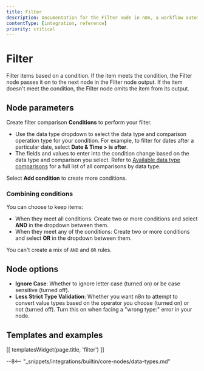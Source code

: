 ```yaml
---
title: Filter
description: Documentation for the Filter node in n8n, a workflow automation platform. Includes guidance on usage, and links to examples.
contentType: [integration, reference]
priority: critical
---
```


# Filter

Filter items based on a condition. If the item meets the condition, the Filter node passes it on to the next node in the Filter node output. If the item doesn't meet the condition, the Filter node omits the item from its output.

## Node parameters

Create filter comparison **Conditions** to perform your filter.

- Use the data type dropdown to select the data type and comparison operation type for your condition. For example, to filter for dates after a particular date, select **Date & Time > is after**.
- The fields and values to enter into the condition change based on the data type and comparison you select. Refer to [Available data type comparisons](#available-data-type-comparisons) for a full list of all comparisons by data type.

Select **Add condition** to create more conditions.

### Combining conditions

You can choose to keep items:

* When they meet all conditions: Create two or more conditions and select **AND** in the dropdown between them.
* When they meet any of the conditions: Create two or more conditions and select **OR** in the dropdown between them.

You can't create a mix of `AND` and `OR` rules.

## Node options

- **Ignore Case**: Whether to ignore letter case (turned on) or be case sensitive (turned off).
- **Less Strict Type Validation**: Whether you want n8n to attempt to convert value types based on the operator you choose (turned on) or not (turned off). Turn this on when facing a "wrong type:" error in your node.

## Templates and examples

<!-- see https://www.notion.so/n8n/Pull-in-templates-for-the-integrations-pages-37c716837b804d30a33b47475f6e3780 -->
[[ templatesWidget(page.title, 'filter') ]]

--8<-- "_snippets/integrations/builtin/core-nodes/data-types.md"
